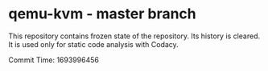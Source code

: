 # qemu-kvm - master branch

This repository contains frozen state of the repository.
Its history is cleared. It is used only for static code
analysis with Codacy.

Commit Time: 1693996456